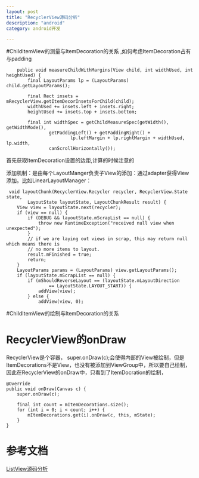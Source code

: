 ```yaml
---
layout: post
title: "RecyclerView源码分析"
description: "android"
category: android开发

---
```


#ChildItemView的测量与ItemDecoration的关系 ,如何考虑ItemDecoration占有与padding

        public void measureChildWithMargins(View child, int widthUsed, int heightUsed) {
            final LayoutParams lp = (LayoutParams) child.getLayoutParams();

            final Rect insets = mRecyclerView.getItemDecorInsetsForChild(child);
            widthUsed += insets.left + insets.right;
            heightUsed += insets.top + insets.bottom;

            final int widthSpec = getChildMeasureSpec(getWidth(), getWidthMode(),
                    getPaddingLeft() + getPaddingRight() +
                            lp.leftMargin + lp.rightMargin + widthUsed, lp.width,
                    canScrollHorizontally());
 
 首先获取ItemDecoration设置的边距,计算的时候注意的
 
 添加机制：是由每个LayoutManger负责子View的添加：通过adapter获得View添加。比如LinearLayoutManager：
 
     void layoutChunk(RecyclerView.Recycler recycler, RecyclerView.State state,
            LayoutState layoutState, LayoutChunkResult result) {
        View view = layoutState.next(recycler);
        if (view == null) {
            if (DEBUG && layoutState.mScrapList == null) {
                throw new RuntimeException("received null view when unexpected");
            }
            // if we are laying out views in scrap, this may return null which means there is
            // no more items to layout.
            result.mFinished = true;
            return;
        }
        LayoutParams params = (LayoutParams) view.getLayoutParams();
        if (layoutState.mScrapList == null) {
            if (mShouldReverseLayout == (layoutState.mLayoutDirection
                    == LayoutState.LAYOUT_START)) {
                addView(view);
            } else {
                addView(view, 0);
                    
#ChildItemView的绘制与ItemDecoration的关系
# RecyclerView的onDraw

RecyclerView是个容器， super.onDraw(c);会使得内部的View被绘制，但是ItemDecorations不是View，也没有被添加到ViewGroup中，所以要自己绘制，因此在RecyclerView的onDraw中，只看到了ItemDocration的绘制，

    @Override
    public void onDraw(Canvas c) {
        super.onDraw(c);

        final int count = mItemDecorations.size();
        for (int i = 0; i < count; i++) {
            mItemDecorations.get(i).onDraw(c, this, mState);
        }
    }




 	
#  		参考文档

[ListView源码分析](https://github.com/CharonChui/AndroidNote/blob/master/Android%E5%8A%A0%E5%BC%BA/ListView%E6%BA%90%E7%A0%81%E5%88%86%E6%9E%90.md)
